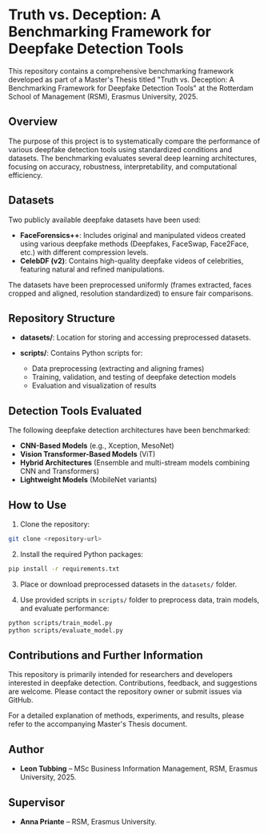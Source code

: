 # Truth vs. Deception: A Benchmarking Framework for Deepfake Detection Tools

This repository contains a comprehensive benchmarking framework developed as part of a Master's Thesis titled "Truth vs. Deception: A Benchmarking Framework for Deepfake Detection Tools" at the Rotterdam School of Management (RSM), Erasmus University, 2025.

## Overview

The purpose of this project is to systematically compare the performance of various deepfake detection tools using standardized conditions and datasets. The benchmarking evaluates several deep learning architectures, focusing on accuracy, robustness, interpretability, and computational efficiency.

## Datasets

Two publicly available deepfake datasets have been used:

* **FaceForensics++**: Includes original and manipulated videos created using various deepfake methods (Deepfakes, FaceSwap, Face2Face, etc.) with different compression levels.
* **CelebDF (v2)**: Contains high-quality deepfake videos of celebrities, featuring natural and refined manipulations.

The datasets have been preprocessed uniformly (frames extracted, faces cropped and aligned, resolution standardized) to ensure fair comparisons.

## Repository Structure

* **datasets/**: Location for storing and accessing preprocessed datasets.
* **scripts/**: Contains Python scripts for:

  * Data preprocessing (extracting and aligning frames)
  * Training, validation, and testing of deepfake detection models
  * Evaluation and visualization of results

## Detection Tools Evaluated

The following deepfake detection architectures have been benchmarked:

* **CNN-Based Models** (e.g., Xception, MesoNet)
* **Vision Transformer-Based Models** (ViT)
* **Hybrid Architectures** (Ensemble and multi-stream models combining CNN and Transformers)
* **Lightweight Models** (MobileNet variants)

## How to Use

1. Clone the repository:

```bash
git clone <repository-url>
```

2. Install the required Python packages:

```bash
pip install -r requirements.txt
```

3. Place or download preprocessed datasets in the `datasets/` folder.

4. Use provided scripts in `scripts/` folder to preprocess data, train models, and evaluate performance:

```bash
python scripts/train_model.py
python scripts/evaluate_model.py
```

## Contributions and Further Information

This repository is primarily intended for researchers and developers interested in deepfake detection. Contributions, feedback, and suggestions are welcome. Please contact the repository owner or submit issues via GitHub.

For a detailed explanation of methods, experiments, and results, please refer to the accompanying Master's Thesis document.

## Author

* **Leon Tubbing** – MSc Business Information Management, RSM, Erasmus University, 2025.

## Supervisor

* **Anna Priante** – RSM, Erasmus University.
